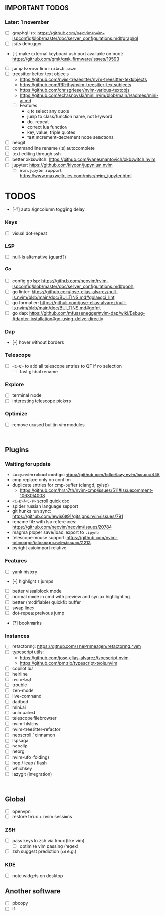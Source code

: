 ## IMPORTANT TODOS

### Later: 1 november
- [ ] graphql lsp: https://github.com/neovim/nvim-lspconfig/blob/master/doc/server_configurations.md#graphql
- [ ] js/ts debugger
- [-] make external keyboard usb port available on boot: https://github.com/qmk/qmk_firmware/issues/19593
- [ ] jump to error line in stack trace
- [ ] treesitter better text objects 
    - https://github.com/nvim-treaesitter/nvim-treesitter-textobjects
    - https://github.com/RRethy/nvim-treesitter-textsubjects
    - https://github.com/chrisgrieser/nvim-various-textobjs
    - https://github.com/echasnovski/mini.nvim/blob/main/readmes/mini-ai.md
    - [ ] Features
        - `q` to select any quote
        - jump to class/function name, not keyword
        - dot-repeat
        - correct lua function
        - key, value, triple quotes
        - fast increment-decrement node selections
- [ ] neogit
- [ ] command line rename (:s) autocomplete
- [ ] text editing through ssh
- [ ] better xkbswitch: https://github.com/ivanesmantovich/xkbswitch.nvim
- [ ] jupyter: https://github.com/kiyoon/jupynium.nvim
    - [ ] iron: jupyter support: https://www.maxwellrules.com/misc/nvim_jupyter.html

# TODOS
- [-?] auto signcolumn toggling delay
### Keys
- [ ] visual dot-repeat
### LSP
- [ ] null-ls alternative (guard?)
##### Go
- [ ] config go lsp: https://github.com/neovim/nvim-lspconfig/blob/master/doc/server_configurations.md#gopls
- [ ] go linter: https://github.com/jose-elias-alvarez/null-ls.nvim/blob/main/doc/BUILTINS.md#golangci_lint
- [ ] go formatter: https://github.com/jose-elias-alvarez/null-ls.nvim/blob/main/doc/BUILTINS.md#gofmt
- [ ] go dap: https://github.com/mfussenegger/nvim-dap/wiki/Debug-Adapter-installation#go-using-delve-directly
### Dap
- [-] hover without borders
### Telescope
- [ ] `<C-Q>` to add all telescope entries to QF if no selection
    - [ ] fast global rename
### Explore
- [ ] terminal mode
- [ ] interesting telescope pickers
### Optimize
- [ ] remove unused builtin vim modules

<br>

## Plugins
### Waiting for update
- Lazy.nvim reload configs: https://github.com/folke/lazy.nvim/issues/445
- cmp replace only on confirm
- duplicate entries for cmp-buffer (clangd, pylsp)
    - https://github.com/hrsh7th/nvim-cmp/issues/511#issuecomment-1063014008
- `<C-D>`/`<C-U>` scroll quick doc
- spider russian language support
- git hunks run sync: https://github.com/lewis6991/gitsigns.nvim/issues/791
- rename file with lsp references: https://github.com/neovim/neovim/issues/20784
- magma proper save/load, export to `.ipynb`
- telescope mouse support: https://github.com/nvim-telescope/telescope.nvim/issues/2213
- pyright autoimport relative
### Features
- [ ] yank history
- [-] highlight `f` jumps
- [ ] better visualblock mode
- [ ] normal mode in cmd with preview and syntax highlighting
- [ ] better (modifiable) quickfix buffer
- [ ] swap lines
- [ ] dot-repeat preivous jump
- [?] bookmarks
### Instances
- [ ] refactoring: https://github.com/ThePrimeagen/refactoring.nvim
- [ ] typescript utils:
    - https://github.com/jose-elias-alvarez/typescript.nvim
    - https://github.com/pmizio/typescript-tools.nvim
- [ ] copilot.lua
- [ ] heirline
- [ ] nvim-bqf
- [ ] trouble
- [ ] zen-mode
- [ ] live-command
- [ ] dadbod
- [ ] mini.ai
- [ ] unimpaired
- [ ] telescope filebrowser
- [ ] nvim-hlslens
- [ ] nvim-treesitter-refactor
- [ ] neoscroll / cinnamon
- [ ] lspsaga
- [ ] neoclip
- [ ] neorg
- [ ] nvim-ufo (folding)
- [ ] hop / leap / flash
- [ ] whichkey
- [ ] lazygit (integration)

<br>

## Global
- [ ] openvpn
- [ ] restore tmux + nvim sessions
### ZSH
- [ ] pass keys to zsh via tmux (like vim)
    - [ ] optimize vim passing (regex)
- [ ] zsh suggest prediction (`cd` e.g.)
### KDE
- [ ] note widgets on desktop

## Another software
- [ ] pbcopy
- [ ] lf
